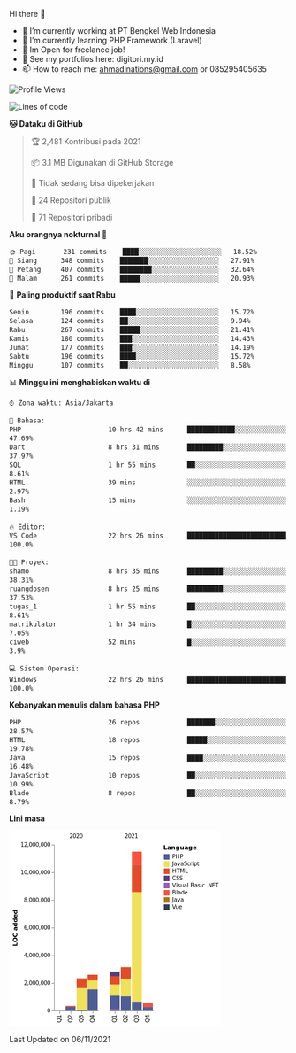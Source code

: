 Hi there 👋

- 🔭 I’m currently working at PT Bengkel Web Indonesia
- 🌱 I’m currently learning PHP Framework (Laravel)
- 📂 Im Open for freelance job!
- 🧷 See my portfolios here: digitori.my.id
- 📫 How to reach me: ahmadinations@gmail.com or 085295405635


<!--START_SECTION:waka-->
![Profile Views](http://img.shields.io/badge/Profil%20dilihat-4-blue)

![Lines of code](https://img.shields.io/badge/Sejak%20Hello%20World%20aku%20telah%20menulis-23.4%20million%20baris%20kode-blue)

**🐱 Dataku di GitHub** 

> 🏆 2,481 Kontribusi pada 2021
 > 
> 📦 3.1 MB Digunakan di GitHub Storage 
 > 
> 🚫 Tidak sedang bisa dipekerjakan
 > 
> 📜 24 Repositori publik 
 > 
> 🔑 71 Repositori pribadi  
 > 
**Aku orangnya nokturnal 🦉** 

```text
🌞 Pagi       231 commits    ████░░░░░░░░░░░░░░░░░░░░░   18.52% 
🌆 Siang      348 commits    ███████░░░░░░░░░░░░░░░░░░   27.91% 
🌃 Petang     407 commits    ████████░░░░░░░░░░░░░░░░░   32.64% 
🌙 Malam      261 commits    █████░░░░░░░░░░░░░░░░░░░░   20.93%

```
📅 **Paling produktif saat Rabu** 

```text
Senin        196 commits    ████░░░░░░░░░░░░░░░░░░░░░   15.72% 
Selasa       124 commits    ██░░░░░░░░░░░░░░░░░░░░░░░   9.94% 
Rabu         267 commits    █████░░░░░░░░░░░░░░░░░░░░   21.41% 
Kamis        180 commits    ███░░░░░░░░░░░░░░░░░░░░░░   14.43% 
Jumat        177 commits    ███░░░░░░░░░░░░░░░░░░░░░░   14.19% 
Sabtu        196 commits    ████░░░░░░░░░░░░░░░░░░░░░   15.72% 
Minggu       107 commits    ██░░░░░░░░░░░░░░░░░░░░░░░   8.58%

```


📊 **Minggu ini menghabiskan waktu di** 

```text
⌚︎ Zona waktu: Asia/Jakarta

💬 Bahasa: 
PHP                      10 hrs 42 mins      ████████████░░░░░░░░░░░░░   47.69% 
Dart                     8 hrs 31 mins       █████████░░░░░░░░░░░░░░░░   37.97% 
SQL                      1 hr 55 mins        ██░░░░░░░░░░░░░░░░░░░░░░░   8.61% 
HTML                     39 mins             ░░░░░░░░░░░░░░░░░░░░░░░░░   2.97% 
Bash                     15 mins             ░░░░░░░░░░░░░░░░░░░░░░░░░   1.19%

🔥 Editor: 
VS Code                  22 hrs 26 mins      █████████████████████████   100.0%

🐱‍💻 Proyek: 
shamo                    8 hrs 35 mins       █████████░░░░░░░░░░░░░░░░   38.31% 
ruangdosen               8 hrs 25 mins       █████████░░░░░░░░░░░░░░░░   37.53% 
tugas_1                  1 hr 55 mins        ██░░░░░░░░░░░░░░░░░░░░░░░   8.61% 
matrikulator             1 hr 34 mins        █░░░░░░░░░░░░░░░░░░░░░░░░   7.05% 
ciweb                    52 mins             █░░░░░░░░░░░░░░░░░░░░░░░░   3.9%

💻 Sistem Operasi: 
Windows                  22 hrs 26 mins      █████████████████████████   100.0%

```

**Kebanyakan menulis dalam bahasa PHP** 

```text
PHP                      26 repos            ███████░░░░░░░░░░░░░░░░░░   28.57% 
HTML                     18 repos            █████░░░░░░░░░░░░░░░░░░░░   19.78% 
Java                     15 repos            ████░░░░░░░░░░░░░░░░░░░░░   16.48% 
JavaScript               10 repos            ██░░░░░░░░░░░░░░░░░░░░░░░   10.99% 
Blade                    8 repos             ██░░░░░░░░░░░░░░░░░░░░░░░   8.79%

```


**Lini masa**

![Chart not found](https://raw.githubusercontent.com/MuhamadAhmadin/MuhamadAhmadin/master/charts/bar_graph.png) 


 Last Updated on 06/11/2021
<!--END_SECTION:waka-->
